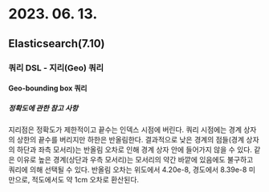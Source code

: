 # 2023. 06. 13.

## Elasticsearch(7.10)

### 쿼리 DSL - 지리(Geo) 쿼리

#### Geo-bounding box 쿼리

##### 정확도에 관한 참고 사항

지리점은 정확도가 제한적이고 끝수는 인덱스 시점에 버린다. 쿼리 시점에는 경계 상자의 상한의 끝수를 버리지만 하한은 반올림한다. 결과적으로 낮은 경계의 점들(경계 상자의 하단과 좌측 모서리)는 반올림 오차로 인해 경계 상자 안에 들어가지 않을 수 있다. 같은 이유로 높은 경계(상단과 우측 모서리)는 모서리의 약간 바깥에 있음에도 불구하고 쿼리에 의해 선택될 수 있다. 반올림 오차는 위도에서 4.20e-8, 경도에서 8.39e-8 미만으로, 적도에서도 약 1cm 오차로 환산된다.

